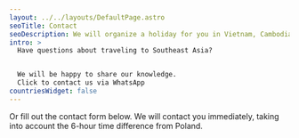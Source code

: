 ```yaml
---
layout: ../../layouts/DefaultPage.astro
seoTitle: Contact
seoDescription: We will organize a holiday for you in Vietnam, Cambodia and Laos.
intro: >
  Have questions about traveling to Southeast Asia?


  We will be happy to share our knowledge.
  Click to contact us via WhatsApp
countriesWidget: false
---
```


Or fill out the contact form below. We will contact you immediately, taking into account the 6-hour time difference from Poland.
